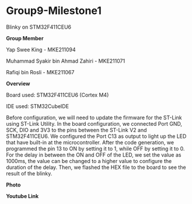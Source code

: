 # Group9-Milestone1
Blinky on STM32F411CEU6

**Group Member**

Yap Swee King - MKE211094

Muhammad Syakir bin Ahmad Zahiri - MKE211071

Rafiqi bin Rosli - MKE211067

**Overview**

Board used: STM32F411CEU6 (Cortex M4)

IDE used: STM32CubeIDE

Before configuration, we will need to update the firmware for the ST-Link using ST-Link Utility.
In the board configuration, we connected Port GND, SCK, DIO and 3V3 to the pins between the ST-Link V2 and STM32F411CEU6. 
We configured the Port C13 as output to light up the LED that have built-in at the microcontroller.
After the code generation, we programmed the pin 13 to ON by setting it to 1, while OFF by setting it to 0. For the delay in between the ON and OFF of the LED,
we set the value as 1000ms, the value can be changed to a higher value to configure the duration of the delay. 
Then, we flashed the HEX file to the board to see the result of the blinky.

**Photo**

**Youtube Link**

